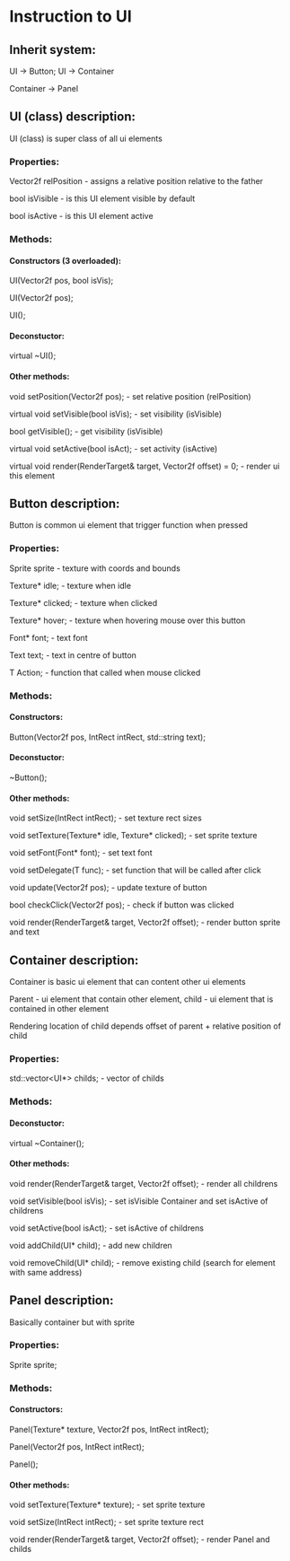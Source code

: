 # Instruction to UI

## Inherit system:

UI -> Button; UI -> Container

Container -> Panel

## UI (class) description:

UI (class) is super class of all ui elements

### Properties:

Vector2f relPosition - assigns a relative position relative to the father

bool isVisible - is this UI element visible by default

bool isActive - is this UI element active

### Methods:

#### Constructors (3 overloaded):

UI(Vector2f pos, bool isVis);

UI(Vector2f pos);

UI();

#### Deconstuctor:

virtual ~UI();

#### Other methods:

void setPosition(Vector2f pos); - set relative position (relPosition)

virtual void setVisible(bool isVis); - set visibility (isVisible)

bool getVisible(); - get visibility (isVisible)

virtual void setActive(bool isAct); - set activity (isActive)

virtual void render(RenderTarget& target, Vector2f offset) = 0; - render ui this element

## Button description:

Button is common ui element that trigger function when pressed

### Properties:

Sprite sprite - texture with coords and bounds

Texture* idle; - texture when idle

Texture* clicked; - texture when clicked

Texture* hover; - texture when hovering mouse over this button

Font* font; - text font

Text text; - text in centre of button

T Action; - function that called when mouse clicked

### Methods:

#### Constructors:

Button(Vector2f pos, IntRect intRect, std::string text); 

#### Deconstuctor:

~Button();

#### Other methods:

void setSize(IntRect intRect); - set texture rect sizes

void setTexture(Texture* idle, Texture* clicked); - set sprite texture

void setFont(Font* font); - set text font

void setDelegate(T func); - set function that will be called after click

void update(Vector2f pos); - update texture of button

bool checkClick(Vector2f pos); - check if button was clicked

void render(RenderTarget& target, Vector2f offset); - render button sprite and text

## Container description:

Container is basic ui element that can content other ui elements

Parent - ui element that contain other element, child - ui element that is contained in other element

Rendering location of child depends offset of parent + relative position of child

### Properties:

std::vector<UI*> childs; - vector of childs

### Methods:

#### Deconstuctor:

virtual ~Container();

#### Other methods:

void render(RenderTarget& target, Vector2f offset); - render all childrens

void setVisible(bool isVis); - set isVisible Container and set isActive of childrens

void setActive(bool isAct); - set isActive of childrens

void addChild(UI* child); - add new children

void removeChild(UI* child); - remove existing child (search for element with same address)

## Panel description:

Basically container but with sprite

### Properties:

Sprite sprite;

### Methods:

#### Constructors:

Panel(Texture* texture, Vector2f pos, IntRect intRect);

Panel(Vector2f pos, IntRect intRect);
  
Panel();

#### Other methods:

void setTexture(Texture* texture); - set sprite texture

void setSize(IntRect intRect); - set sprite texture rect

void render(RenderTarget& target, Vector2f offset); - render Panel and childs
